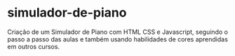 # simulador-de-piano
Criação de um Simulador de Piano com HTML CSS e Javascript, seguindo o passo a passo das aulas e também usando habilidades de cores aprendidas em outros cursos.

